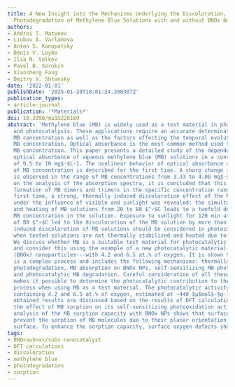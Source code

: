 ```yaml
---
title: A New Insight into the Mechanisms Underlying the Discoloration, Sorption, and
  Photodegradation of Methylene Blue Solutions with and without BNOx Nanocatalysts
authors:
- Andrei T. Matveev
- Liubov A. Varlamova
- Anton S. Konopatsky
- Denis V. Leybo
- Ilia N. Volkov
- Pavel B. Sorokin
- Xiaosheng Fang
- Dmitry V. Shtansky
date: '2022-01-01'
publishDate: '2025-01-28T18:01:24.200307Z'
publication_types:
- article-journal
publication: '*Materials*'
doi: 10.3390/ma15228169
abstract: 'Methylene blue (MB) is widely used as a test material in photodynamic therapy
  and photocatalysis. These applications require an accurate determination of the
  MB concentration as well as the factors affecting the temporal evolution of the
  MB concentration. Optical absorbance is the most common method used to estimate
  MB concentration. This paper presents a detailed study of the dependence of the
  optical absorbance of aqueous methylene blue (MB) solutions in a concentration range
  of 0.5 to 10 mg$·$L-1. The nonlinear behavior of optical absorbance as a function
  of MB concentration is described for the first time. A sharp change in optical absorption
  is observed in the range of MB concentrations from 3.33 to 4.00 mg$·$L-1. Based
  on the analysis of the absorption spectra, it is concluded that this is due to the
  formation of MB dimers and trimers in the specific concentration range. For the
  first time, a strong, thermally induced discoloration effect of the MB solution
  under the influence of visible and sunlight was revealed: the simultaneous illumination
  and heating of MB solutions from 20 to 80 $^∘$C leads to a twofold decrease in the
  MB concentration in the solution. Exposure to sunlight for 120 min at a temperature
  of 80 $^∘$C led to the discoloration of the MB solution by more than 80%. The thermally
  induced discoloration of MB solutions should be considered in photocatalytic experiments
  when tested solutions are not thermally stabilized and heated due to irradiation.
  We discuss whether MB is a suitable test material for photocatalytic experiments
  and consider this using the example of a new photocatalytic material---boron oxynitride
  (BNOx) nanoparticles---with 4.2 and 6.5 at.% of oxygen. It is shown that discoloration
  is a complex process and includes the following mechanisms: thermally induced MB
  photodegradation, MB absorption on BNOx NPs, self-sensitizing MB photooxidation,
  and photocatalytic MB degradation. Careful consideration of all these processes
  makes it possible to determine the photocatalytic contribution to the discoloration
  process when using MB as a test material. The photocatalytic activity of BNOx NPs
  containing 4.2 and 6.5 at.% of oxygen, estimated at ~440 $μ$mol$·$g-1$·$h-1. The
  obtained results are discussed based on the results of DFT calculations considering
  the effect of MB sorption on its self-sensitizing photooxidation activity. A DFT
  analysis of the MB sorption capacity with BNOx NPs shows that surface oxygen defects
  prevent the sorption of MB molecules due to their planar orientation over the BNOx
  surface. To enhance the sorption capacity, surface oxygen defects should be eliminated.'
tags:
- BNO<sub>x</sub> nanocatalyst
- DFT calculations
- discoloration
- methylene blue
- photodegradation
- sorption
---
```


